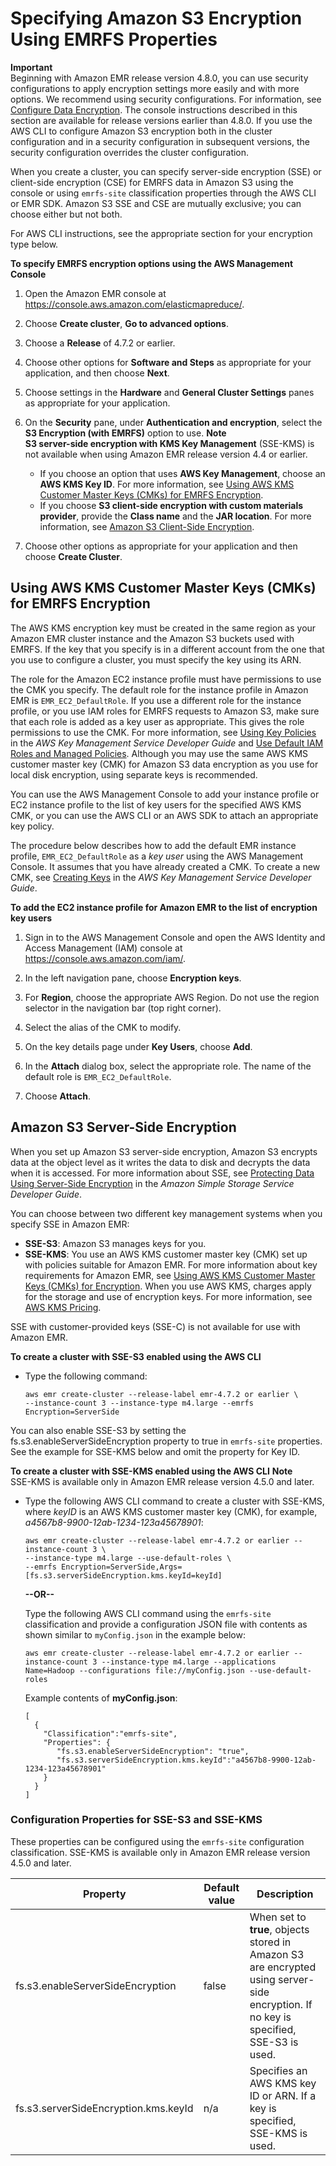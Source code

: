 # Specifying Amazon S3 Encryption Using EMRFS Properties<a name="emr-emrfs-encryption"></a>

**Important**  
Beginning with Amazon EMR release version 4\.8\.0, you can use security configurations to apply encryption settings more easily and with more options\. We recommend using security configurations\. For information, see [Configure Data Encryption](emr-create-security-configuration.md#emr-security-configuration-encryption)\. The console instructions described in this section are available for release versions earlier than 4\.8\.0\. If you use the AWS CLI to configure Amazon S3 encryption both in the cluster configuration and in a security configuration in subsequent versions, the security configuration overrides the cluster configuration\.

When you create a cluster, you can specify server\-side encryption \(SSE\) or client\-side encryption \(CSE\) for EMRFS data in Amazon S3 using the console or using `emrfs-site` classification properties through the AWS CLI or EMR SDK\. Amazon S3 SSE and CSE are mutually exclusive; you can choose either but not both\.

For AWS CLI instructions, see the appropriate section for your encryption type below\.

**To specify EMRFS encryption options using the AWS Management Console**

1. Open the Amazon EMR console at [https://console\.aws\.amazon\.com/elasticmapreduce/](https://console.aws.amazon.com/elasticmapreduce/)\.

1. Choose **Create cluster**, **Go to advanced options**\.

1. Choose a **Release** of 4\.7\.2 or earlier\.

1. Choose other options for **Software and Steps** as appropriate for your application, and then choose **Next**\.

1. Choose settings in the **Hardware** and **General Cluster Settings** panes as appropriate for your application\.

1. On the **Security** pane, under **Authentication and encryption**, select the **S3 Encryption \(with EMRFS\)** option to use\.
**Note**  
**S3 server\-side encryption with KMS Key Management** \(SSE\-KMS\) is not available when using Amazon EMR release version 4\.4 or earlier\.
   + If you choose an option that uses **AWS Key Management**, choose an **AWS KMS Key ID**\. For more information, see [Using AWS KMS Customer Master Keys \(CMKs\) for EMRFS Encryption](#emr-emrfs-awskms)\.
   + If you choose **S3 client\-side encryption with custom materials provider**, provide the **Class name** and the **JAR location**\. For more information, see [Amazon S3 Client\-Side Encryption](emr-emrfs-encryption-cse.md)\.

1. Choose other options as appropriate for your application and then choose **Create Cluster**\.

## Using AWS KMS Customer Master Keys \(CMKs\) for EMRFS Encryption<a name="emr-emrfs-awskms"></a>

The AWS KMS encryption key must be created in the same region as your Amazon EMR cluster instance and the Amazon S3 buckets used with EMRFS\. If the key that you specify is in a different account from the one that you use to configure a cluster, you must specify the key using its ARN\.

The role for the Amazon EC2 instance profile must have permissions to use the CMK you specify\. The default role for the instance profile in Amazon EMR is `EMR_EC2_DefaultRole`\. If you use a different role for the instance profile, or you use IAM roles for EMRFS requests to Amazon S3, make sure that each role is added as a key user as appropriate\. This gives the role permissions to use the CMK\. For more information, see [Using Key Policies](http://docs.aws.amazon.com/kms/latest/developerguide/key-policies.html#key-policy-default-allow-users) in the *AWS Key Management Service Developer Guide* and [Use Default IAM Roles and Managed Policies](emr-iam-roles-defaultroles.md)\. Although you may use the same AWS KMS customer master key \(CMK\) for Amazon S3 data encryption as you use for local disk encryption, using separate keys is recommended\. 

You can use the AWS Management Console to add your instance profile or EC2 instance profile to the list of key users for the specified AWS KMS CMK, or you can use the AWS CLI or an AWS SDK to attach an appropriate key policy\.

The procedure below describes how to add the default EMR instance profile, `EMR_EC2_DefaultRole` as a *key user* using the AWS Management Console\. It assumes that you have already created a CMK\. To create a new CMK, see [Creating Keys](http://docs.aws.amazon.com/kms/latest/developerguide/create-keys.html) in the *AWS Key Management Service Developer Guide*\.

**To add the EC2 instance profile for Amazon EMR to the list of encryption key users**

1. Sign in to the AWS Management Console and open the AWS Identity and Access Management \(IAM\) console at [https://console\.aws\.amazon\.com/iam/](https://console.aws.amazon.com/iam/)\.

1. In the left navigation pane, choose **Encryption keys**\.

1. For **Region**, choose the appropriate AWS Region\. Do not use the region selector in the navigation bar \(top right corner\)\.

1. Select the alias of the CMK to modify\.

1. On the key details page under **Key Users**, choose **Add**\.

1. In the **Attach** dialog box, select the appropriate role\. The name of the default role is `EMR_EC2_DefaultRole`\.

1. Choose **Attach**\.

## Amazon S3 Server\-Side Encryption<a name="emr-emrfs-encryption-sse"></a>

When you set up Amazon S3 server\-side encryption, Amazon S3 encrypts data at the object level as it writes the data to disk and decrypts the data when it is accessed\. For more information about SSE, see [Protecting Data Using Server\-Side Encryption](http://docs.aws.amazon.com/AmazonS3/latest/dev/serv-side-encryption.html) in the *Amazon Simple Storage Service Developer Guide*\.

You can choose between two different key management systems when you specify SSE in Amazon EMR: 
+ **SSE\-S3**: Amazon S3 manages keys for you\.
+ **SSE\-KMS**: You use an AWS KMS customer master key \(CMK\) set up with policies suitable for Amazon EMR\. For more information about key requirements for Amazon EMR, see [Using AWS KMS Customer Master Keys \(CMKs\) for Encryption](emr-encryption-enable.md#emr-awskms-keys)\. When you use AWS KMS, charges apply for the storage and use of encryption keys\. For more information, see [AWS KMS Pricing](https://aws.amazon.com/kms/pricing/)\.

SSE with customer\-provided keys \(SSE\-C\) is not available for use with Amazon EMR\.

**To create a cluster with SSE\-S3 enabled using the AWS CLI**
+ Type the following command:

  ```
  aws emr create-cluster --release-label emr-4.7.2 or earlier \
  --instance-count 3 --instance-type m4.large --emrfs Encryption=ServerSide
  ```

You can also enable SSE\-S3 by setting the fs\.s3\.enableServerSideEncryption property to true in `emrfs-site` properties\. See the example for SSE\-KMS below and omit the property for Key ID\.

**To create a cluster with SSE\-KMS enabled using the AWS CLI**
**Note**  
SSE\-KMS is available only in Amazon EMR release version 4\.5\.0 and later\.
+ Type the following AWS CLI command to create a cluster with SSE\-KMS, where *keyID* is an AWS KMS customer master key \(CMK\), for example, *a4567b8\-9900\-12ab\-1234\-123a45678901*:

  ```
  aws emr create-cluster --release-label emr-4.7.2 or earlier --instance-count 3 \
  --instance-type m4.large --use-default-roles \
  --emrfs Encryption=ServerSide,Args=[fs.s3.serverSideEncryption.kms.keyId=keyId]
  ```

  **\-\-OR\-\-**

  Type the following AWS CLI command using the `emrfs-site` classification and provide a configuration JSON file with contents as shown similar to `myConfig.json` in the example below:

  ```
  aws emr create-cluster --release-label emr-4.7.2 or earlier --instance-count 3 --instance-type m4.large --applications Name=Hadoop --configurations file://myConfig.json --use-default-roles
  ```

  Example contents of **myConfig\.json**:

  ```
  [
    {
      "Classification":"emrfs-site",
      "Properties": {
         "fs.s3.enableServerSideEncryption": "true",
         "fs.s3.serverSideEncryption.kms.keyId":"a4567b8-9900-12ab-1234-123a45678901"
      }
    }
  ]
  ```

### Configuration Properties for SSE\-S3 and SSE\-KMS<a name="emr-emrfs-encryption-site-sse-properties"></a>

These properties can be configured using the `emrfs-site` configuration classification\. SSE\-KMS is available only in Amazon EMR release version 4\.5\.0 and later\.


| Property  | Default value | Description  | 
| --- | --- | --- | 
| fs\.s3\.enableServerSideEncryption | false |  When set to **true**, objects stored in Amazon S3 are encrypted using server\-side encryption\. If no key is specified, SSE\-S3 is used\.  | 
| fs\.s3\.serverSideEncryption\.kms\.keyId | n/a |  Specifies an AWS KMS key ID or ARN\. If a key is specified, SSE\-KMS is used\.  | 